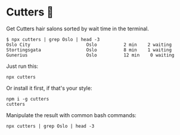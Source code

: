 # Cutters :haircut:

Get Cutters hair salons sorted by wait time in the terminal.

```
$ npx cutters | grep Oslo | head -3
Oslo City                     Oslo          2 min    2 waiting
Stortingsgata                 Oslo          8 min    1 waiting
Gunerius                      Oslo          12 min    0 waiting
```

Just run this:

```
npx cutters
```

Or install it first, if that's your style:

```
npm i -g cutters
cutters
```

Manipulate the result with common bash commands:

```
npx cutters | grep Oslo | head -3
```
